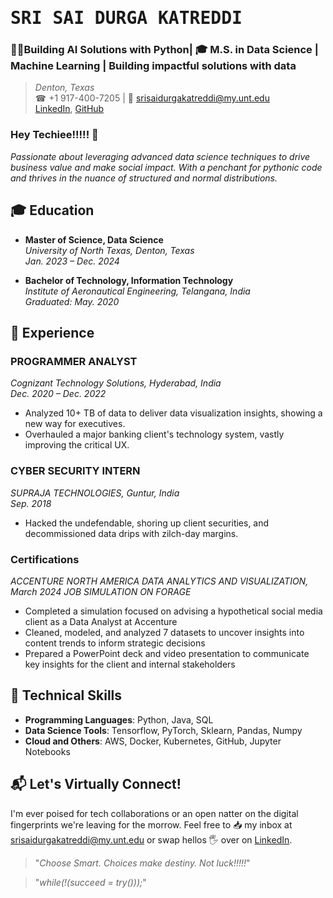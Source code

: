 # <samp>SRI SAI DURGA KATREDDI</samp>
### 👨‍💻Building AI Solutions with Python| 🎓 M.S. in Data Science | Machine Learning | Building impactful solutions with data 
> *Denton, Texas*  
> ☎ +1 917-400-7205 | 📧 srisaidurgakatreddi@my.unt.edu  
> [LinkedIn](https://www.linkedin.com/in/sri-sai-durga/), [GitHub](https://github.com/KATREDDIDURGA)

### Hey Techiee!!!!! 👋

*Passionate about leveraging advanced data science techniques to drive business value and make social impact. With a penchant for pythonic code and thrives in the nuance of structured and normal distributions.*

## 🎓 Education
- **Master of Science, Data Science**  
  *University of North Texas, Denton, Texas*  
  *Jan. 2023 – Dec. 2024*

- **Bachelor of Technology, Information Technology**  
  *Institute of Aeronautical Engineering, Telangana, India*  
  *Graduated: May. 2020*

## 💼 Experience
### **PROGRAMMER ANALYST**  
  *Cognizant Technology Solutions, Hyderabad, India*  
  *Dec. 2020 – Dec. 2022*
  - Analyzed 10+ TB of data to deliver data visualization insights, showing a new way for executives.
  - Overhauled a major banking client's technology system, vastly improving the critical UX.

### **CYBER SECURITY INTERN**  
  *SUPRAJA TECHNOLOGIES, Guntur, India*  
  *Sep. 2018*
  - Hacked the undefendable, shoring up client securities, and decommissioned data drips with zilch-day margins.
### **Certifications**
*ACCENTURE NORTH AMERICA DATA ANALYTICS AND VISUALIZATION, March 2024*
*JOB SIMULATION ON FORAGE*
 - Completed a simulation focused on advising a hypothetical social media client as a Data Analyst at Accenture
 - Cleaned, modeled, and analyzed 7 datasets to uncover insights into content trends to inform strategic decisions
 - Prepared a PowerPoint deck and video presentation to communicate key insights for the client and internal stakeholders


## 🔧 Technical Skills
- **Programming Languages**: Python, Java, SQL
- **Data Science Tools**: Tensorflow, PyTorch, Sklearn, Pandas, Numpy
- **Cloud and Others**: AWS, Docker, Kubernetes, GitHub, Jupyter Notebooks

## 📬 Let's Virtually Connect!
I'm ever poised for tech collaborations or an open natter on the digital fingerprints we're leaving for the morrow. Feel free to 📥 my inbox at [srisaidurgakatreddi@my.unt.edu](mailto:srisaidurgakatreddi@my.unt.edu) or swap hellos 🖐️ over on [LinkedIn](https://www.linkedin.com/in/sri-sai-durga-katreddi-/).

> "*Choose Smart. Choices make destiny. Not luck!!!!!*"

> "*while(!(succeed = try()));*"
